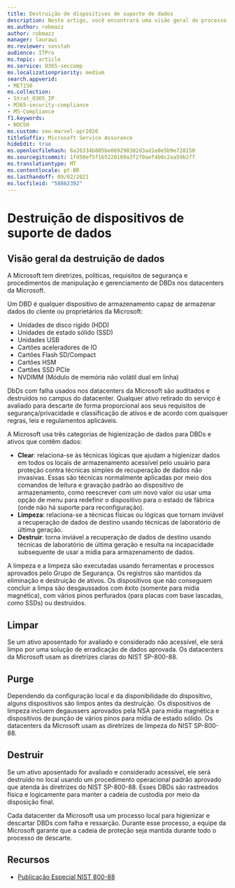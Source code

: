 ```yaml
---
title: Destruição de dispositivos de suporte de dados
description: Neste artigo, você encontrará uma visão geral do processo de destruição de dispositivos com suporte a dados para datacenters da Microsoft.
ms.author: robmazz
author: robmazz
manager: laurawi
ms.reviewer: sosstah
audience: ITPro
ms.topic: article
ms.service: O365-seccomp
ms.localizationpriority: medium
search.appverid:
- MET150
ms.collection:
- Strat_O365_IP
- M365-security-compliance
- MS-Compliance
f1.keywords:
- NOCSH
ms.custom: seo-marvel-apr2020
titleSuffix: Microsoft Service Assurance
hideEdit: true
ms.openlocfilehash: 6a26334b805be069298302d3ad1e8e5b9e728150
ms.sourcegitcommit: 1fd50ef5f165228109a3f2f0aef4b0c2aa59b2ff
ms.translationtype: MT
ms.contentlocale: pt-BR
ms.lasthandoff: 09/02/2021
ms.locfileid: "58862392"
---
```

# <a name="data-bearing-device-destruction"></a>Destruição de dispositivos de suporte de dados

## <a name="data-destruction-overview"></a>Visão geral da destruição de dados

A Microsoft tem diretrizes, políticas, requisitos de segurança e procedimentos de manipulação e gerenciamento de DBDs nos datacenters da Microsoft.

Um DBD é qualquer dispositivo de armazenamento capaz de armazenar dados do cliente ou proprietários da Microsoft:

- Unidades de disco rígido (HDD)
- Unidades de estado sólido (SSD)
- Unidades USB
- Cartões aceleradores de IO
- Cartões Flash SD/Compact
- Cartões HSM
- Cartões SSD PCIe
- NVDIMM (Módulo de memória não volátil dual em linha)

DbDs com falha usados nos datacenters da Microsoft são auditados e destruídos no campus do datacenter. Qualquer ativo retirado do serviço é avaliado para descarte de forma proporcional aos seus requisitos de segurança/privacidade e classificação de ativos e de acordo com quaisquer regras, leis e regulamentos aplicáveis.

A Microsoft usa três categorias de higienização de dados para DBDs e ativos que contêm dados:

- **Clear**: relaciona-se às técnicas lógicas que ajudam a higienizar dados em todos os locais de armazenamento acessível pelo usuário para proteção contra técnicas simples de recuperação de dados não invasivas. Essas são técnicas normalmente aplicadas por meio dos comandos de leitura e gravação padrão ao dispositivo de armazenamento, como reescrever com um novo valor ou usar uma opção de menu para redefinir o dispositivo para o estado de fábrica (onde não há suporte para reconfiguração).
- **Limpeza**: relaciona-se a técnicas físicas ou lógicas que tornam inviável a recuperação de dados de destino usando técnicas de laboratório de última geração.
- **Destruir**: torna inviável a recuperação de dados de destino usando técnicas de laboratório de última geração e resulta na incapacidade subsequente de usar a mídia para armazenamento de dados.

A limpeza e a limpeza são executadas usando ferramentas e processos aprovados pelo Grupo de Segurança. Os registros são mantidos da eliminação e destruição de ativos. Os dispositivos que não conseguem concluir a limpa são desgaussados com êxito (somente para mídia magnética), com vários pinos perfurados (para placas com base lascadas, como SSDs) ou destruídos.

## <a name="clear"></a>Limpar

Se um ativo aposentado for avaliado e considerado não acessível, ele será limpo por uma solução de erradicação de dados aprovada. Os datacenters da Microsoft usam as diretrizes claras do NIST SP-800-88.

## <a name="purge"></a>Purge

Dependendo da configuração local e da disponibilidade do dispositivo, alguns dispositivos são limpos antes da destruição. Os dispositivos de limpeza incluem degaussers aprovados pela NSA para mídia magnética e dispositivos de punção de vários pinos para mídia de estado sólido. Os datacenters da Microsoft usam as diretrizes de limpeza do NIST SP-800-88.

## <a name="destroy"></a>Destruir

Se um ativo aposentado for avaliado e considerado acessível, ele será destruído no local usando um procedimento operacional padrão aprovado que atenda às diretrizes do NIST SP-800-88. Esses DBDs são rastreados física e logicamente para manter a cadeia de custodia por meio da disposição final.

Cada datacenter da Microsoft usa um processo local para higienizar e descartar DBDs com falha e ressarção. Durante esse processo, a equipe da Microsoft garante que a cadeia de proteção seja mantida durante todo o processo de descarte.

## <a name="resources"></a>Recursos

- [Publicação Especial NIST 800-88](https://nvlpubs.nist.gov/nistpubs/SpecialPublications/NIST.SP.800-88r1.pdf)
